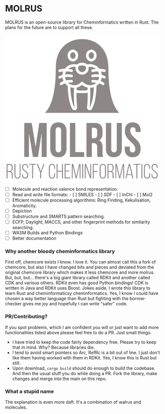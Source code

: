 # MOLRUS

MOLRUS is an open-source library for Cheminformatics written in Rust. The plans for the future are to support all these.

![Molrus](molrus.png)

- [ ] Molecule and reaction valence bond representation.
- [ ] Read and write file formats: 
        - [ ] SMILES
        - [ ] SDF
        - [ ] InChI
        - [ ] Mol2
- [ ] Efficient molecule processing algorithms: Ring Finding, Kekulisation, Aromaticity.
- [ ] Depiction
- [ ] Substructure and SMARTS pattern searching.
- [ ] ECFP, Daylight, MACCS, and other fingerprint methods for similarity searching.
- [ ] WASM Builds and Python Bindings
- [ ] Better documentation

### Why another bloody cheminformatics library

First off, chemcore exists I know. I love it. You can almost call this a fork of chemcore, but also I have changed bits and pieces and deviated from the original chemcore library which makes it less chemcore and more molrus. But, but, but... there's a big giant library called RDKit and another called CDK and various others. RDKit even has good Python bindings! CDK is written in Java and RDKit uses Boost. Jokes aside, I wrote this library to learn Rust and cheminformaticsy cheminformatics. Yes, I know I could have chosen a way better language than Rust but fighting with the borrow-checker gives me joy and hopefully I can write "safer" code. 

### PR/Contributing?

If you spot problems, which I am confident you will or just want to add more functionalities listed above please feel free to do a PR. Just small things.

- I have tried to keep the code fairly dependency free. Please try to keep that in mind. Why? Because libraries die. 
- I tend to avoid smart pointers so Arc, RefRc is a bit out of line. I just don't like them having worked with them in RDKit. Yes, I know this is Rust but still.
- Upon download, `cargo build` should do enough to build the codebase. And then the usual stuff you do while doing a PR. Fork the library, make changes and merge into the main on this repo.

### What a stupid name

The explanation is even more daft. It's a combination of walrus and molecules.